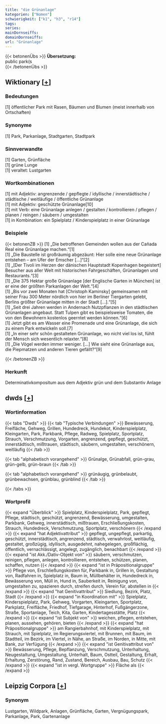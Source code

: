 ```yaml
---
title: "die Grünanlage"
kategorien: ["Nomen"]
schwierigkeit: ["k1", "h3", "r14"]
tags:
series:
mainDornseiffs:
domainDornseiffs:
url: "Grünanlage"
---
```


{{< betonenÜbs >}}
**Übersetzung:**  
public park(s  
{{< /betonenÜbs >}}

## Wiktionary [[+](https://de.wiktionary.org/wiki/Grünanlage)]

### Bedeutungen
[1] öffentlicher Park mit Rasen, Bäumen und Blumen (meist innerhalb von Ortschaften)  

### Synonyme
[1] Park, Parkanlage, Stadtgarten, Stadtpark  

### Sinnverwandte
[1] Garten, Grünfläche  
[1] grüne Lunge  
[1] veraltet: Lustgarten  

### Wortkombinationen
[1] mit Adjektiv: angrenzende / gepflegte / idyllische / innerstädtische / städtische / weitläufige / öffentliche Grünanlage  
[1] mit Adjektiv: geschützte Grünanlage[10]  
[1] mit Verb: eine Grünanlage anlegen / gestalten / kontrollieren / pflegen / planen / reingen / säubern / umgestalten  
[1] in Kombination: ein Spielplatz / Kinderspielplatz in einer Grünanlage  

### Beispiele
{{< betonenZB >}}
[1] „Die betroffenen Gemeinden wollen aus der Cañada Real eine Grünanlage machen.“[1]  
[1] „Die Baustelle ist großräumig abgezäunt: Hier solle eine neue Grünanlage entstehen – am Ufer der Emscher […]“[2]  
[1] „[Der Tivoli im Herzen der dänischen Hauptstadt Kopenhagen begeistert] Besucher aus aller Welt mit historischen Fahrgeschäften, Grünanlagen und Restaurants.“[3]  
[1] „Die 375 Hektar große Grünanlage [der Englische Garten in München] ist er eine der größten Parkanlagen der Welt.“[4]  
[1] „Bis vor zwei Monaten hat [Christoph Kaminsky] gemeinsamen mit seiner Frau 300 Meter nördlich von hier im Berliner Tiergarten gelebt, Berlins größter Grünanlage mitten in der Stadt […].“[5]  
[1] „Seit drei Jahren werden in Andernach Nutzpflanzen in den städtischen Grünanlagen angebaut. Statt Tulpen gibt es beispielsweise Tomaten, die von den Bewohnern kostenlos geerntet werden können.“[6]  
[1] Jetzt gibt es am Wasser eine Promenade und eine Grünanlage, die sich zu einem Park entwickeln soll.[7]  
[1] „In einer sehr schön gestalteten Grünanlage, wo nicht viel los ist, fühlt der Mensch sich wesentlich relaxter.“[8]  
[1] „Die Vögel werden immer weniger. […] Wie sieht eine Grünanlage aus, die Piepmatzen und anderen Tieren gefällt?“[9]  

{{< /betonenZB >}}
### Herkunft
Determinativkompositum aus dem Adjektiv grün und dem Substantiv Anlage  



## dwds [[+](https://www.dwds.de/wb/Grünanlage)]

### Wortinformation
{{< tabs "Dwds" >}}
{{< tab "Typische Verbindungen" >}}
Bewässerung, Freifläche, Gehweg, Grillen, Hundedreck, Hundekot, Kinderspielplatz, Kleingarten, Park, Parkbank, Pflege, Radweg, Spielplatz, Sportplatz, Strauch, Verschmutzung, Vorgarten, angrenzend, gepflegt, geschützt, innerstädtisch, mißtrauen, städtisch, säubern, umgestalten, verschönern, weitläufig
{{< /tab >}}

{{< tab "alphabetisch vorangehend" >}}
Grünalge, Grünabfall, grün-grau, grün-gelb, grün-braun
{{< /tab >}}

{{< tab "alphabetisch vorangehend" >}}
grünäugig, grünbelaubt, grünbewachsen, grünblau, grünblind
{{< /tab >}}

{{< /tabs >}}

### Wortprofil
{{< expand "Überblick" >}} Spielplatz, Kinderspielplatz, Park, gepflegt, Pflege, städtisch, geschützt, angrenzend, Bewässerung, umgestalten, Parkbank, Gehweg, innerstädtisch, mißtrauen, Erschließungskosten, Strauch, Hundedreck, Verschmutzung, Sportplatz, verschönern {{< /expand >}}
{{< expand "hat Adjektivattribut" >}} gepflegt, ungepflegt, parkartig, geschützt, innerstädtisch, angrenzend, städtisch, verwahrlost, weitläufig, gestaltet, großzügig, idyllisch, ausgedehnt, nahegelegen, großflächig, öffentlich, vernachlässigt, angelegt, zugänglich, benachbart {{< /expand >}}
{{< expand "ist Akk./Dativ-Objekt von" >}} säubern, verschmutzen, reinigen, pflegen, anlegen, kontrollieren, entstehen, schützen, planen, schaffen, nutzen {{< /expand >}}
{{< expand "ist in Präpositionalgruppe" >}} Pflege von, Erschließungskosten für, Parkbank in, Grillen in, Gestaltung von, Radfahren in, Spielplatz in, Baum in, Müllbehälter in, Hundedreck in, Bewässerung von, Müll in, Hund in, Sauberkeit in, Reinigung von, umgestalten zu, spazieren durch, streifen durch, Verein für, abstellen in {{< /expand >}}
{{< expand "hat Genitivattribut" >}} Siedlung, Bezirk, Platz, Stadt {{< /expand >}}
{{< expand "in Koordination mit" >}} Spielplatz, Kinderspielplatz, Park, Gehweg, Vorgarten, Kleingarten, Sportplatz, Parkplatz, Freifläche, Friedhof, Tiefgarage, Hinterhof, Fußgängerzone, Straße, Sportanlage, Teich, Kita, Garten, Kindertagesstätte, Platz {{< /expand >}}
{{< expand "ist Subjekt von" >}} weichen, pflegen, entstehen, planen, aussehen, gehören, bieten {{< /expand >}}
{{< expand "hat Präpositionalgruppe" >}} am Rangierbahnhof, mit Kinderspielplatz, mit Strauch, mit Spielplatz, im Regierungsviertel, mit Brunnen, mit Baum, im Stadtteil, im Bezirk, im Viertel, in Nähe, an Straße, im Norden, in Mitte, mit Bank, zur Verfügung {{< /expand >}}
{{< expand "ist Genitivattribut von" >}} Bewässerung, Pflege, Bepflanzung, Verschmutzung, Unterhaltung, Neugestaltung, Umgestaltung, Unterhalt, Baum, Ostteil, Gestaltung, Erhalt, Erhaltung, Zerstörung, Rand, Zustand, Bereich, Ausbau, Bau, Schutz {{< /expand >}}
{{< expand "ist in vergl. Wortgruppe" >}} Fläche als {{< /expand >}}

## Leipzig Corpora [[+](https://corpora.uni-leipzig.de/en/res?word=Grünanlage&corpusId=deu_newscrawl-public_2018)]


### Synonym
Lustgarten, Wildpark, Anlagen, Grünfläche, Garten, Vergnügungspark, Parkanlage, Park, Gartenanlage

